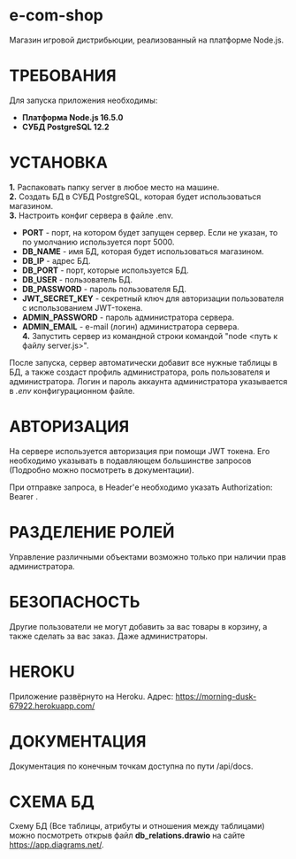 e-com-shop
==========
Магазин игровой дистрибьюции, реализованный на платформе Node.js.

ТРЕБОВАНИЯ
==========
Для запуска приложения необходимы:
* **Платформа Node.js 16.5.0**
* **СУБД PostgreSQL 12.2**

УСТАНОВКА
=========
**1.** Распаковать папку server в любое место на машине.  
**2.** Создать БД в СУБД PostgreSQL, которая будет использоваться магазином.  
**3.** Настроить конфиг сервера в файле .env.  
* **PORT** - порт, на котором будет запущен сервер. Если не указан, то по умолчанию используется порт 5000.
* **DB_NAME** - имя БД, которая будет использоваться магазином.
* **DB_IP** - адрес БД.
* **DB_PORT** - порт, которые используется БД.
* **DB_USER** - пользователь БД.
* **DB_PASSWORD** - пароль пользователя БД.
* **JWT_SECRET_KEY** - секретный ключ для авторизации пользователя с использованием JWT-токена.
* **ADMIN_PASSWORD** - пароль администратора сервера.
* **ADMIN_EMAIL** - e-mail (логин) администратора сервера.  
**4.** Запустить сервер из командной строки командой "node <путь к файлу server.js>".  

После запуска, сервер автоматически добавит все нужные таблицы в БД, а также создаст профиль администратора, роль пользователя и администратора. Логин и пароль аккаунта администратора указывается в *.env* конфигурационном файле.

АВТОРИЗАЦИЯ
===========
На сервере используется авторизация при помощи JWT токена. Его необходимо указывать в подавляющем большинстве запросов (Подробно можно посмотреть в документации).  

При отправке запроса, в Header'е необходимо указать Authorization: Bearer <token>.

РАЗДЕЛЕНИЕ РОЛЕЙ
================
Управление различными объектами возможно только при наличии прав администратора.

БЕЗОПАСНОСТЬ
============
Другие пользователи не могут добавить за вас товары в корзину, а также сделать за вас заказ. Даже администраторы.

HEROKU
======
Приложение развёрнуто на Heroku. Адрес: https://morning-dusk-67922.herokuapp.com/

ДОКУМЕНТАЦИЯ
============
Документация по конечным точкам доступна по пути /api/docs.

СХЕМА БД
========
Схему БД (Все таблицы, атрибуты и отношения между таблицами) можно посмотреть открыв файл **db_relations.drawio** на сайте https://app.diagrams.net/.
